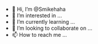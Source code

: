- 👋 Hi, I’m @Smikehaha
- 👀 I’m interested in ...
- 🌱 I’m currently learning ...
- 💞️ I’m looking to collaborate on ...
- 📫 How to reach me ...

<!---
Smikehaha/Smikehaha is a ✨ special ✨ repository because its `README.md` (this file) appears on your GitHub profile.
You can click the Preview link to take a look at your changes.
--->
